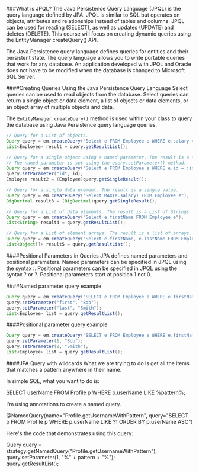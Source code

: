 <!-- djw: -->
###What is JPQL?
The Java Persistence Query Language (JPQL) is the query language defined by JPA. JPQL is similar to SQL  but operates on objects, attributes and relationships instead of tables and columns. JPQL can be used for reading (SELECT), as well as updates (UPDATE) and deletes (DELETE). This course will focus on creating dynamic queries using the EntityManager createQuery() API.

The Java Persistence query language defines queries for entities and their persistent state. The query language allows you to write portable queries that work for any database. An application developed with JPQL and Oracle does not have to be modified when the database is changed to Microsoft SQL Server.

####Creating Queries Using the Java Persistence Query Language
Select queries can be used to read objects from the database. Select queries can return a single object or data element, a list of objects or data elements, or an object array of multiple objects and data.

The ```EntityManager.createQuery()``` method is used within your class to query the database using Java Persistence query language queries.  

```java
// Query for a List of objects.
Query query = em.createQuery("Select e FROM Employee e WHERE e.salary > 100000");
List<Employee> result = query.getResultList();

// Query for a single object using a named parameter. The result is a single value.
// The named parameter is set using the query.setParameter() method.
Query query = em.createQuery("Select e FROM Employee e WHERE e.id = :id");
query.setParameter("id", id);
Employee result2 = (Employee)query.getSingleResult();

// Query for a single data element. The result is a single value.
Query query = em.createQuery("Select MAX(e.salary) FROM Employee e");
BigDecimal result3 = (BigDecimal)query.getSingleResult();

// Query for a List of data elements. The result is a List of Strings
Query query = em.createQuery("Select e.firstName FROM Employee e");
List<String> result4 = query.getResultList();

// Query for a List of element arrays. The result is a list of arrays.
Query query = em.createQuery("Select e.firstName, e.lastName FROM Employee e");
List<Object[]> result5 = query.getResultList();
```

####Positional Parameters in Queries
JPA defines named parameters and positional parameters. Named parameters can be specified in JPQL using the syntax :<name>. Positional parameters can be specified in JPQL using the syntax ? or ?<position>. Positional parameters start at position 1 not 0.

####Named parameter query example
```java
Query query = em.createQuery("SELECT e FROM Employee e WHERE e.firstName = :first and e.lastName = :last");
query.setParameter("first", "Bob");
query.setParameter("last", "Smith");
List<Employee> list = query.getResultList();
```

####Positional parameter query example
````java
Query query = em.createQuery("SELECT e FROM Employee e WHERE e.firstName = ? and e.lastName = ?");
query.setParameter(1, "Bob");
query.setParameter(2, "Smith");
List<Employee> list = query.getResultList();
````

####JPA Query with wildcards
What we are trying to do is get all the items that matches a pattern anywhere in their name.

In simple SQL, what you want to do is:

 SELECT userName FROM Profile p WHERE p.userName LIKE %pattern%;

 I'm using annotations to create a named query.

@NamedQuery(name="Profile.getUsernameWithPattern", 
query="SELECT p FROM Profile p WHERE p.userName LIKE ?1 ORDER BY p.userName ASC")



Here's the code that demonstrates using this query:

 
Query query = strategy.getNamedQuery("Profile.getUsernameWithPattern");
query.setParameter(1, "%" + pattern + "%");        
 query.getResultList();

 

